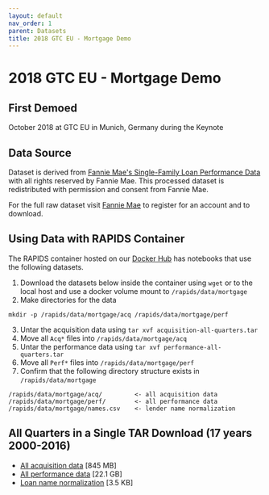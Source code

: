 ```yaml
---
layout: default
nav_order: 1
parent: Datasets
title: 2018 GTC EU - Mortgage Demo
---
```


# 2018 GTC EU - Mortgage Demo

## First Demoed

October 2018 at GTC EU in Munich, Germany during the Keynote

## Data Source

Dataset is derived from [Fannie Mae's Single-Family Loan Performance Data](http://www.fanniemae.com/portal/funding-the-market/data/loan-performance-data.html) with all rights reserved by Fannie Mae. This processed dataset is redistributed with permission and consent from Fannie Mae.

For the full raw dataset visit [Fannie Mae](http://www.fanniemae.com/portal/funding-the-market/data/loan-performance-data.html) to register for an account and to download.

## Using Data with RAPIDS Container

The RAPIDS container hosted on our [Docker Hub](https://hub.docker.com/r/rapidsai/rapidsai/) has notebooks that use the following datasets. 
1. Download the datasets below inside the container using `wget` or to the local host and use a docker volume mount to `/rapids/data/mortgage`
2. Make directories for the data
```
mkdir -p /rapids/data/mortgage/acq /rapids/data/mortgage/perf
```
3. Untar the acquisition data using `tar xvf acquisition-all-quarters.tar`
4. Move all `Acq*` files into `/rapids/data/mortgage/acq`
5. Untar the performance data using `tar xvf performance-all-quarters.tar`
6. Move all `Perf*` files into `/rapids/data/mortgage/perf`
7. Confirm that the following directory structure exists in `/rapids/data/mortgage`
```
/rapids/data/mortgage/acq/         <- all acquisition data
/rapids/data/mortgage/perf/        <- all performance data
/rapids/data/mortgage/names.csv    <- lender name normalization
```

## All Quarters in a Single TAR Download (17 years 2000-2016)
* [All acquisition data](https://s3.us-east-2.amazonaws.com/rapidsai-data/201810-gtc-eu-mortgage-data/all-quarters/acquisition-all-quaters.tar) [845 MB]
* [All performance data](https://s3.us-east-2.amazonaws.com/rapidsai-data/201810-gtc-eu-mortgage-data/all-quarters/performance-all-quarters.tar) [22.1 GB]
* [Loan name normalization](https://s3.us-east-2.amazonaws.com/rapidsai-data/201810-gtc-eu-mortgage-data/names.csv) [3.5 KB]
